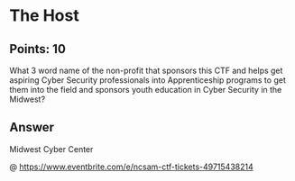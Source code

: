 # The Host

## Points: 10

What 3 word name of the non-profit that sponsors this CTF and helps get aspiring Cyber Security professionals into Apprenticeship programs to get them into the field and sponsors youth education in Cyber Security in the Midwest?

## Answer

Midwest Cyber Center

@ https://www.eventbrite.com/e/ncsam-ctf-tickets-49715438214

